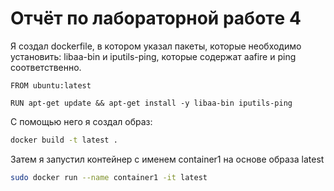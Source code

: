 # Отчёт по лабораторной работe 4

Я создал dockerfile, в котором указал пакеты, которые необходимо установить: libaa-bin и iputils-ping, которые содержат aafire и ping соответственно.

```docker
FROM ubuntu:latest

RUN apt-get update && apt-get install -y libaa-bin iputils-ping
```

С помощью него я создал образ:

```bash
docker build -t latest .
```

Затем я запустил контейнер с именем container1 на основе образа latest

```bash
sudo docker run --name container1 -it latest
```
